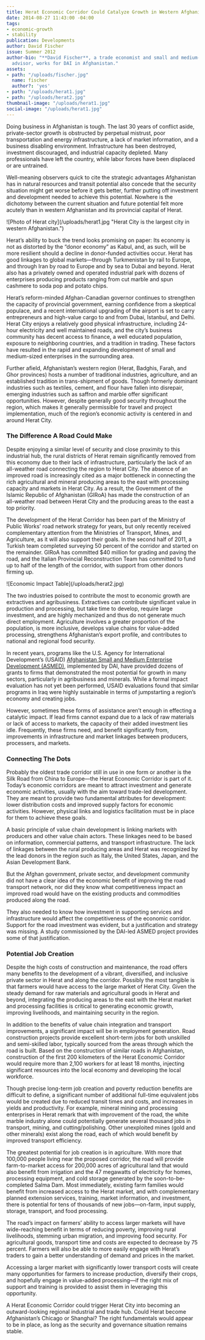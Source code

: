 ```yaml
---
title: Herat Economic Corridor Could Catalyze Growth in Western Afghanistan
date: 2014-08-27 11:43:00 -04:00
tags:
- economic-growth
- stability
publication: Developments
author: David Fischer
issue: Summer 2012
author-bio: "**David Fischer**, a trade economist and small and medium-sized enterprise
  advisor, works for DAI in Afghanistan."
assets:
- path: "/uploads/fischer.jpg"
  name: fischer
  author?: 'yes'
- path: "/uploads/herat1.jpg"
- path: "/uploads/herat2.jpg"
thumbnail-image: "/uploads/herat1.jpg"
social-image: "/uploads/herat1.jpg"
---
```


<p>Doing business in Afghanistan is tough. The last 30 years of conflict aside, private-sector growth is obstructed by perpetual mistrust, poor transportation and energy infrastructure, a lack of market information, and a business disabling environment. Infrastructure has been destroyed, investment discouraged, and industrial capacity depleted. Many professionals have left the country, while labor forces have been displaced or are untrained.</p>


  <p>Well-meaning observers quick to cite the strategic advantages Afghanistan has in natural resources and transit potential also concede that the security situation might get worse before it gets better, further putting off investment and development needed to achieve this potential. Nowhere is the dichotomy between the current situation and future potential felt more acutely than in western Afghanistan and its provincial capital of Herat.</p>
![Photo of Herat city](/uploads/herat1.jpg "Herat City is the largest city in western Afghanistan.") 
  <p>Herat’s ability to buck the trend looks promising on paper: Its economy is not as distorted by the “donor economy” as Kabul, and, as such, will be more resilient should a decline in donor-funded activities occur. Herat has good linkages to global markets—through Turkmenistan by rail to Europe, and through Iran by road to Europe and by sea to Dubai and beyond. Herat also has a privately owned and operated industrial park with dozens of enterprises producing products ranging from cut marble and spun cashmere to soda pop and potato chips.</p>
  <p>Herat’s reform-minded Afghan-Canadian governor continues to strengthen the capacity of provincial government, earning confidence from a skeptical populace, and a recent international upgrading of the airport is set to carry entrepreneurs and high-value cargo to and from Dubai, Istanbul, and Delhi. Herat City enjoys a relatively good physical infrastructure, including 24-hour electricity and well maintained roads, and the city’s business community has decent access to finance, a well educated population, exposure to neighboring countries, and a tradition in trading. These factors have resulted in the rapid and expanding development of small and medium-sized enterprises in the surrounding area.</p>
  <p>Further afield, Afghanistan’s western region (Herat, Badghis, Farah, and Ghor provinces) hosts a number of traditional industries, agriculture, and an established tradition in trans-shipment of goods. Though formerly dominant industries such as textiles, cement, and flour have fallen into disrepair, emerging industries such as saffron and marble offer significant opportunities. However, despite generally good security throughout the region, which makes it generally permissible for travel and project implementation, much of the region’s economic activity is centered in and around Herat City.</p>
  <h3>The Difference A Road Could Make</h3>
  <p>Despite enjoying a similar level of security and close proximity to this industrial hub, the rural districts of Herat remain significantly removed from this economy due to their lack of infrastructure, particularly the lack of an all-weather road connecting the region to Herat City. The absence of an improved road is increasingly cited as a major bottleneck in connecting the rich agricultural and mineral producing areas to the east with processing capacity and markets in Herat City. As a result, the Government of the Islamic Republic of Afghanistan (GIRoA) has made the construction of an all-weather road between Herat City and the producing areas to the east a top priority.</p>
  <p>The development of the Herat Corridor has been part of the Ministry of Public Works’ road network strategy for years, but only recently received complementary attention from the Ministries of Transport, Mines, and Agriculture, as it will also support their goals. In the second half of 2011, a Turkish team completed surveying 50 percent of the corridor and started on the remainder. GIRoA has committed $40 million for grading and paving the road, and the Italian Provincial Reconstruction Team has committed to fund up to half of the length of the corridor, with support from other donors firming up.</p>
 ![Economic Impact Table](/uploads/herat2.jpg) 
  <p>The two industries poised to contribute the most to economic growth are extractives and agribusiness. Extractives can contribute significant value in production and processing, but take time to develop, require large investment, and are highly mechanized and thus do not generate much direct employment. Agriculture involves a greater proportion of the population, is more inclusive, develops value chains for value-added processing, strengthens Afghanistan’s export profile, and contributes to national and regional food security.</p>
  <p>In recent years, programs like the U.S. Agency for International Development’s (USAID) <a href="http://dai.com/our-work/projects/afghanistan%E2%80%94small-and-medium-enterprise-development-asmed" target="blank">Afghanistan Small and Medium Enterprise Development (ASMED)</a>, implemented by DAI, have provided dozens of grants to firms that demonstrated the most potential for growth in many sectors, particularly in agribusiness and minerals. While a formal impact evaluation has not yet been performed, USAID evaluations found that similar programs in Iraq were highly sustainable in terms of jumpstarting a region’s economy and creating jobs.</p>
  <p>However, sometimes these forms of assistance aren’t enough in effecting a catalytic impact. If lead firms cannot expand due to a lack of raw materials or lack of access to markets, the capacity of their added investment lies idle. Frequently, these firms need, and benefit significantly from, improvements in infrastructure and market linkages between producers, processers, and markets.</p>
  <h3>Connecting The Dots</h3>
  <p>Probably the oldest trade corridor still in use in one form or another is the Silk Road from China to Europe—the Herat Economic Corridor is part of it. Today’s economic corridors are meant to attract investment and generate economic activities, usually with the aim toward trade-led development. They are meant to provide two fundamental attributes for development: lower distribution costs and improved supply factors for economic activities. However, physical links and logistics facilitation must be in place for them to achieve these goals.</p>
  <p>A basic principle of value chain development is linking markets with producers and other value chain actors. These linkages need to be based on information, commercial patterns, and transport infrastructure. The lack of linkages between the rural producing areas and Herat was recognized by the lead donors in the region such as Italy, the United States, Japan, and the Asian Development Bank.</p>
  <p>But the Afghan government, private sector, and development community did not have a clear idea of the economic benefit of improving the road transport network, nor did they know what competitiveness impact an improved road would have on the existing products and commodities produced along the road.</p>
  <p>They also needed to know how investment in supporting services and infrastructure would affect the competitiveness of the economic corridor. Support for the road investment was evident, but a justification and strategy was missing. A study commissioned by the DAI-led ASMED project provides some of that justification.</p>
  <h3>Potential Job Creation</h3>
  <p>Despite the high costs of construction and maintenance, the road offers many benefits to the development of a vibrant, diversified, and inclusive private sector in Herat and along the corridor. Possibly the most tangible is that farmers would have access to the large market of Herat City. Given the steady demand for raw materials and agricultural goods in Herat and beyond, integrating the producing areas to the east with the Herat market and processing facilities is critical to generating economic growth, improving livelihoods, and maintaining security in the region.</p>
  <p>In addition to the benefits of value chain integration and transport improvements, a significant impact will be in employment generation. Road construction projects provide excellent short-term jobs for both unskilled and semi-skilled labor, typically sourced from the areas through which the road is built. Based on the construction of similar roads in Afghanistan, construction of the first 200 kilometers of the Herat Economic Corridor would require more than 2,100 workers for at least 18 months, injecting significant resources into the local economy and developing the local workforce.</p>
  <p>Though precise long-term job creation and poverty reduction benefits are difficult to define, a significant number of additional full-time equivalent jobs would be created due to reduced transit times and costs, and increases in yields and productivity. For example, mineral mining and processing enterprises in Herat remark that with improvement of the road, the white marble industry alone could potentially generate several thousand jobs in transport, mining, and cutting/polishing. Other unexploited mines (gold and other minerals) exist along the road, each of which would benefit by improved transport efficiency.</p>
  <p>The greatest potential for job creation is in agriculture. With more that 100,000 people living near the proposed corridor, the road will provide farm-to-market access for 200,000 acres of agricultural land that would also benefit from irrigation and the 47 megawatts of electricity for homes, processing equipment, and cold storage generated by the soon-to-be-completed Salma Dam. Most immediately, existing farm families would benefit from increased access to the Herat market, and with complementary planned extension services, training, market information, and investment, there is potential for tens of thousands of new jobs—on-farm, input supply, storage, transport, and food processing.</p>
  <p>The road’s impact on farmers’ ability to access larger markets will have wide-reaching benefit in terms of reducing poverty, improving rural livelihoods, stemming urban migration, and improving food security. For agricultural goods, transport time and costs are expected to decrease by 75 percent. Farmers will also be able to more easily engage with Herat’s traders to gain a better understanding of demand and prices in the market.</p>
  <p>Accessing a larger market with significantly lower transport costs will create many opportunities for farmers to increase production, diversify their crops, and hopefully engage in value-added processing—if the right mix of support and training is provided to assist them in leveraging this opportunity.</p>
  <p>A Herat Economic Corridor could trigger Herat City into becoming an outward-looking regional industrial and trade hub. Could Herat become Afghanistan’s Chicago or Shanghai? The right fundamentals would appear to be in place, as long as the security and governance situation remains stable.</p>
